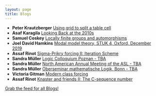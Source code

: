 ```yaml
---
layout: page
title: Blogs
---
```


* **Peter Krautzberger** [Using grid to split a table cell](https://www.peterkrautzberger.org/0213/)
* **Asaf Karagila** [Looking Back at the 2010s](http://karagila.org/2019/looking-back-at-2010s/)
* **Samuel Coskey** [Locally finite groups and automorphisms](http://scoskey.org/presentation/locally-finite-groups-and-automorphisms/)
* **Joel David Hamkins** [Modal model theory, STUK 4, Oxford, December 2019](http://jdh.hamkins.org/modal-model-theory-stuk-4-oxford-december-2019/)
* **Assaf Rinot** [Sigma-Prikry forcing II: Iteration Scheme](http://blog.assafrinot.com/?p=4620)
* **Sandra Müller** [Logic Colloquium Poznan - TBA](https://muellersandra.github.io/upcomingtalk/talk/invconftalk/draft/2019/11/21/TalkLogicColloquiumPoznan.html)
* **Sandra Müller** [North American Annual Meeting of the ASL - TBA](https://muellersandra.github.io/upcomingtalk/talk/invconftalk/plenary/draft/2019/11/20/TalkASLIrvine.html)
* **Sandra Müller** [Oberseminar mathematische Logik, Bonn - TBA](https://muellersandra.github.io/upcomingtalk/talk/invsemtalk/draft/2019/11/19/TalkBonn.html)
* **Victoria Gitman** [Modern class forcing](https://victoriagitman.github.io/publications/2019/11/13/modern-class-forcing.html)
* **Assaf Rinot** [Knaster and friends II: The C-sequence number](http://blog.assafrinot.com/?p=4607)

[Grab the feed for all Blogs!](Blogs.xml)
